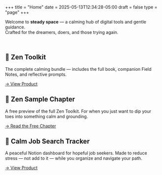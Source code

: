 +++
title = "Home"
date = 2025-05-13T12:34:28-05:00
draft = false
type = "page"
+++

<!-- ✨ Welcome Message -->
Welcome to **steady space** — a calming hub of digital tools and gentle guidance.  
Crafted for the dreamers, doers, and those trying again.

<br>

<!-- 💼 Product Grid -->
<div class="product-grid">

  <!-- 🌿 Zen Toolkit -->
  <div class="product-card">
    <div class="product-image-banner" style="background-image: url('/images/zen-toolkit-cover.png');"></div>
    <h2>🧘 Zen Toolkit</h2>
    <p>The complete calming bundle — includes the full book, companion Field Notes, and reflective prompts.</p>
    <a href="https://gum.new/gum/cmalnfax9001k03jo64ztd8y6" target="_blank" class="product-button">→ View Product</a>
  </div>

  <!-- 📖 Sample Chapter -->
  <div class="product-card">
    <div class="product-image-banner" style="background-image: url('/images/lotus-icon.png');"></div>
    <h2>📖 Zen Sample Chapter</h2>
    <p>A free preview of the full Zen Toolkit. For when you just want to dip your toes into something calm and grounding.</p>
    <a href="https://gum.new/gum/cmamtgpg3001v03l130i43rhz" target="_blank" class="product-button">→ Read the Free Chapter</a>
  </div>

  <!-- 💼 Calm Job Tracker -->
  <div class="product-card">
    <div class="product-image-banner" style="background-image: url('/images/lotus-icon.png');"></div>
    <h2>💼 Calm Job Search Tracker</h2>
    <p>A peaceful Notion dashboard for hopeful job seekers. Made to reduce stress — not add to it — while you organize and navigate your path.</p>
    <a href="https://gum.new/gum/cmamt2a4f000l03l1axlgge2d" target="_blank" class="product-button">→ View Product</a>
  </div>

</div>

<!-- 📝 Latest Field Note (this renders automatically below via Hugo's page loop) -->
